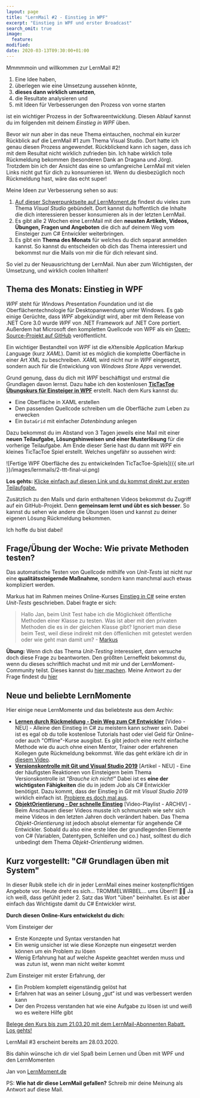 ```yaml
---
layout: page
title: "LernMail #2 - Einstieg in WPF"
excerpt: "Einstieg in WPF und erster Broadcast"
search_omit: true
image:
  feature: 
modified:
date: 2020-03-13T09:30:00+01:00
---
```


Mmmmmoin und willkommen zur LernMail #2!

1. Eine Idee haben,
2. überlegen wie eine Umsetzung aussehen könnte,
3. **dieses dann wirklich umsetzen**, 
4. die Resultate analysieren und 
5. mit Ideen für Verbesserungen den Prozess von vorne starten 

ist ein wichtiger Prozess in der Softwareentwicklung. Diesen Ablauf kannst du im folgenden mit deinem *Einstieg in WPF* üben.

Bevor wir nun aber in das neue Thema eintauchen, nochmal ein kurzer Rückblick auf die LernMail #1 zum Thema Visual Studio. Dort hatte ich genau diesen Prozess angewendet. Rückblickend kann ich sagen, dass ich mit dem Resultat nicht wirklich zufrieden bin. Ich habe wirklich tolle Rückmeldung bekommen (besonderen Dank an Dragana und Jörg). Trotzdem bin ich der Ansicht das eine so umfangreiche LernMail mit vielen Links nicht gut für dich zu konsumieren ist. Wenn du diesbezüglich noch Rückmeldung hast, wäre das echt super!

Meine Ideen zur Verbesserung sehen so aus:
1. [Auf dieser Schwerpunktseite auf LernMoment.de](/schwerpunkt/visual-studio/) findest du vieles zum Thema *Visual Studio* gebündelt. Dort kannst du hoffentlich die Inhalte die dich interessieren besser konsumieren als in der letzten LernMail.
2. Es gibt alle 2 Wochen eine LernMail mit den **neusten Artikeln, Videos, Übungen, Fragen und Angeboten** die dich auf deinem Weg vom Einsteiger zum C# Entwickler weiterbringen.
3. Es gibt ein **Thema des Monats** für welches du dich separat anmelden kannst. So kannst du entscheiden ob dich das Thema interessiert und bekommst nur die Mails von mir die für dich relevant sind.

So viel zu der Neuausrichtung der LernMail. Nun aber zum Wichtigsten, der Umsetzung, und wirklich coolen Inhalten!

## Thema des Monats: Einstieg in WPF
*WPF* steht für *W*indows *P*resentation *F*oundation und ist die Oberflächentechnologie für Desktopanwendung unter Windows. Es gab einige Gerüchte, dass *WPF* abgekündigt wird, aber mit dem Release von .NET Core 3.0 wurde *WPF* von .NET Framework auf .NET Core portiert. Außerdem hat Microsoft den kompletten Quellcode von WPF als ein [Open-Source-Projekt auf GitHub](https://github.com/dotnet/wpf) veröffentlicht.

Ein wichtiger Bestandteil von *WPF* ist die e*X*tensible *A*pplication *M*arkup *L*anguage (kurz *XAML*). Damit ist es möglich die komplette Oberfläche in einer Art XML zu beschreiben. *XAML* wird nicht nur in *WPF* eingesetzt, sondern auch für die Entwicklung von *Windows Store Apps* verwendet.

Grund genung, dass du dich mit *WPF* beschäftigst und erstmal die Grundlagen davon lernst. Dazu habe ich den kostenlosen [**TicTacToe Übungskurs für Einsteiger in WPF**](/lernmail-kurse/wpf-tictactoe-fuer-einsteiger/tag1-spielfeld-anlegen/) erstellt. Nach dem Kurs kannst du:
- Eine Oberfläche in XAML erstellen
- Den passenden Quellcode schreiben um die Oberfläche zum Leben zu erwecken
- Ein `DataGrid` mit einfacher *Datenbindung* anlegen

Dazu bekommst du im Abstand von 3 Tagen jeweils eine Mail mit einer **neuen Teilaufgabe, Lösungshinweisen und einer Musterlösung** für die vorherige Teilaufgabe. Am Ende dieser Serie hast du dann mit *WPF* ein kleines TicTacToe Spiel erstellt. Welches ungefähr so aussehen wird:

![Fertige WPF Oberfläche des zu entwickelnden TicTacToe-Spiels]({{ site.url }}/images/lernmails/2-ttt-final-ui.png)

**Los gehts:** [Klicke einfach auf diesen Link und du kommst direkt zur ersten Teilaufgabe.](/lernmail-kurse/wpf-tictactoe-fuer-einsteiger/tag1-spielfeld-anlegen/)

Zusätzlich zu den Mails und darin enthaltenen Videos bekommst du Zugriff auf ein GitHub-Projekt. Denn **gemeinsam lernt und übt es sich besser**. So kannst du sehen wie andere die Übungen lösen und kannst zu deiner eigenen Lösung Rückmeldung bekommen.

Ich hoffe du bist dabei!

## Frage/Übung der Woche: Wie private Methoden testen?
Das automatische Testen von Quellcode mithilfe von *Unit-Tests* ist nicht nur eine **qualitätssteigernde Maßnahme**, sondern kann manchmal auch etwas kompliziert werden.

Markus hat im Rahmen meines Online-Kurses [Einstieg in C#](https://www.udemy.com/course/einstieg-in-csharp-software-programmieren-wie-ein-profi/?couponCode=CS_25-0820_LMDE) seine ersten *Unit-Tests* geschrieben. Dabei fragte er sich:

> Hallo Jan, beim Unit Test habe ich die Möglichkeit öffentliche Methoden einer Klasse zu testen. Was ist aber mit den privaten Methoden die es in der gleichen Klasse gibt? Ignoriert man diese beim Test, weil diese indirekt mit den öffenlichen mit getestet werden oder wie geht man damit um? - [Markus](https://github.com/LernMoment/community-fragen#tes-1-wie-sollten-private-methoden-einer-klasse-getestet-werden)

**Übung:** Wenn dich das Thema *Unit-Testing* interessiert, dann versuche doch diese Frage zu beantworten. Den größten Lerneffekt bekommst du, wenn du dieses schriftlich machst und mit mir und der LernMoment-Community teilst. Dieses kannst du [hier machen](https://github.com/LernMoment/community-fragen/issues/new?assignees=&filename=antwort.md&labels=answer&title=Antwort+zu+Frage%3A+%3CName+der+Frage+z.B.+WPF-1%3E). Meine Antwort zu der Frage findest du [hier](https://github.com/LernMoment/community-fragen#tes-1-wie-sollten-private-methoden-einer-klasse-getestet-werden)

## Neue und beliebte LernMomente
Hier einige neue LernMomente und das beliebteste aus dem Archiv:
- [**Lernen durch Rückmeldung - Dein Weg zum C# Entwickler**](https://youtu.be/2gNVyMGfZTI) [Video - NEU] - Alleine den Einstieg in C# zu meistern kann schwer sein. Dabei ist es egal ob du tolle kostenlose Tutorials hast oder viel Geld für Online- oder auch "Offline"-Kurse ausgibst. Es gibt jedoch eine recht einfache Methode wie du auch ohne einen Mentor, Trainer oder erfahrenen Kollegen gute Rückmeldung bekommst. Wie das geht erkläre ich dir in [diesem Video](https://youtu.be/2gNVyMGfZTI).
- [**Versionskontrolle mit Git und Visual Studio 2019**](/alle/git-mit-visual-studio-2019/) [Artikel - NEU] - Eine der häufigsten Reaktionen von Einsteigern beim Thema Versionskontrolle ist *"Brauche ich nicht!"* Dabei ist es **eine der wichtigsten Fähigkeiten** die du in jedem Job als C# Entwickler benötigst. Dazu kommt, dass der Einstieg in *Git* mit *Visual Studio 2019* wirklich einfach ist. [Probiere es doch mal aus](/alle/git-mit-visual-studio-2019/).
- [**ObjektOrientierung - Der schnelle Einstieg**](https://www.youtube.com/playlist?list=PLP2TrPpx5VNl4t9kS2MMWNveEWl41gEKX) [Video-Playlist - ARCHIV] - Beim Anschauen dieser Videos musste ich schmunzeln wie sehr sich meine Videos in den letzten Jahren doch verändert haben. Das Thema *Objekt-Orientierung* ist jedoch absolut elementar für angehende C# Entwickler. Sobald du also eine erste Idee der grundlegenden Elemente von C# (Variablen, Datentypen, Schleifen und co.) hast, solltest du dich unbedingt dem Thema *Objekt-Orientierung* widmen.

## Kurz vorgestellt: "C# Grundlagen üben mit System"
In dieser Rubik stelle ich dir in jeder LernMail eines meiner kostenpflichtigen Angebote vor. Heute dreht es sich... TROMMELWIRBEL... ums Üben!!! 🥳🙄 Ja ich weiß, dass gefühlt jeder 2. Satz das Wort "üben" beinhaltet. Es ist aber einfach das Wichtigste damit du C# Entwickler wirst.

**Durch diesen Online-Kurs entwickelst du dich:**

Vom Einsteiger der
- Erste Konzepte und Syntax verstanden hat
- Ein wenig unsicher ist wie diese Konzepte nun eingesetzt werden können um ein Problem zu lösen
- Wenig Erfahrung hat auf welche Aspekte geachtet werden muss und was zutun ist, wenn man nicht weiter kommt

Zum Einsteiger mit erster Erfahrung, der
- Ein Problem komplett eigenständig gelöst hat
- Erfahren hat was an seiner Lösung „gut“ ist und was verbessert werden kann
- Der den Prozess verstanden hat wie eine Aufgabe zu lösen ist und weiß wo es weitere Hilfe gibt

[Belege den Kurs bis zum 21.03.20 mit dem LernMail-Abonnenten Rabatt. Los gehts!](https://www.udemy.com/course/csharp-uebungskurs-einfach-verschluesselt/?couponCode=UROT_AKTION1_0320_BP)

LernMail #3 erscheint bereits am 28.03.2020.

Bis dahin wünsche ich dir viel Spaß beim Lernen und Üben mit WPF und den LernMomenten

Jan von [LernMoment.de](https://www.lernmoment.de)

PS: **Wie hat dir diese LernMail gefallen?** Schreib mir deine Meinung als Antwort auf diese Mail.